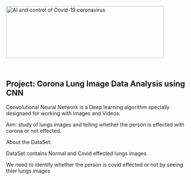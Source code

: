 <img src="https://www.coe.int/documents/40452431/0/AI-COVID_870.jpg/b6efe57a-f2ee-e8b3-8900-1945c0167ace?t=1585306592000" jsaction="load:XAeZkd;" jsname="HiaYvf" class="n3VNCb KAlRDb" alt="AI and control of Covid-19 coronavirus" data-noaft="1" style="width: 433px; height: 143.338px; margin: 28.831px 0px;">


## Project: Corona Lung Image Data Analysis using CNN

Convolutional Neural Network is a Deep learning algorithm specially designaed for working with Images and Videos.

Aim: study of lungs images and telling whether the person is effected with corona or not effected.

About the DataSet:

DataSet contains Normal and Covid effected lungs images.

We need to identify whether the person is covid effected or not by seeing thier lungs images
